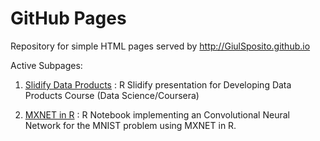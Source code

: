 GitHub Pages
==================

Repository for simple HTML pages served by http://GiulSposito.github.io

Active Subpages:

1. [Slidify Data Products](http://GiulSposito.github.io/DDP-Slidify) : R Slidify presentation for Developing Data Products Course (Data Science/Coursera)

2. [MXNET in R](http://GiulSposito.github.io/lenet_mxnet_R.html) : R Notebook implementing an Convolutional Neural Network for the MNIST problem using MXNET in R.
